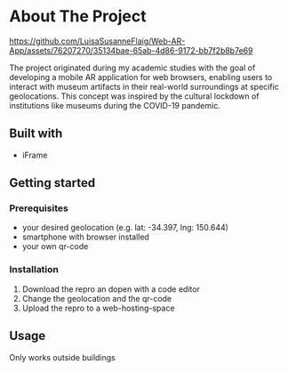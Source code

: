 # About The Project

https://github.com/LuisaSusanneFlaig/Web-AR-App/assets/76207270/35134bae-65ab-4d86-9172-bb7f2b8b7e69

The project originated during my academic studies with the goal of developing a mobile AR application for web browsers, enabling users to interact with museum artifacts in their real-world surroundings at specific geolocations. This concept was inspired by the cultural lockdown of institutions like museums during the COVID-19 pandemic.

## Built with

- iFrame

## Getting started

### Prerequisites

- your desired geolocation (e.g. lat: -34.397, lng: 150.644)
- smartphone with browser installed
- your own qr-code

### Installation

1. Download the repro an dopen with a code editor
2. Change the geolocation and the qr-code
3. Upload the repro to a web-hosting-space

## Usage

Only works outside buildings




